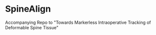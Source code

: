 # SpineAlign
Accompanying Repo to "Towards Markerless Intraoperative Tracking of Deformable Spine Tissue"
